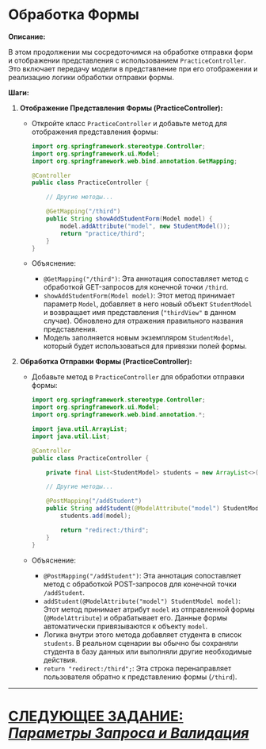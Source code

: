 # Обработка Формы

**Описание:**

В этом продолжении мы сосредоточимся на обработке отправки форм и отображении представления с использованием `PracticeController`. Это включает передачу модели в представление при его отображении и реализацию логики обработки отправки формы.

**Шаги:**

1. **Отображение Представления Формы (PracticeController):**

   - Откройте класс `PracticeController` и добавьте метод для отображения представления формы:

     ```java
     import org.springframework.stereotype.Controller;
     import org.springframework.ui.Model;
     import org.springframework.web.bind.annotation.GetMapping;

     @Controller
     public class PracticeController {

         // Другие методы...

         @GetMapping("/third")
         public String showAddStudentForm(Model model) {
             model.addAttribute("model", new StudentModel());
             return "practice/third";
         }
     }
     ```

   - Объяснение:
      - `@GetMapping("/third")`: Эта аннотация сопоставляет метод с обработкой GET-запросов для конечной точки `/third`.
      - `showAddStudentForm(Model model)`: Этот метод принимает параметр `Model`, добавляет в него новый объект `StudentModel` и возвращает имя представления (`"thirdView"` в данном случае). Обновлено для отражения правильного названия представления.
      - Модель заполняется новым экземпляром `StudentModel`, который будет использоваться для привязки полей формы.

2. **Обработка Отправки Формы (PracticeController):**

   - Добавьте метод в `PracticeController` для обработки отправки формы:

     ```java
     import org.springframework.stereotype.Controller;
     import org.springframework.ui.Model;
     import org.springframework.web.bind.annotation.*;

     import java.util.ArrayList;
     import java.util.List;

     @Controller
     public class PracticeController {

         private final List<StudentModel> students = new ArrayList<>();

         // Другие методы...

         @PostMapping("/addStudent")
         public String addStudent(@ModelAttribute("model") StudentModel model) {
             students.add(model);

             return "redirect:/third";
         }
     }
     ```

   - Объяснение:
      - `@PostMapping("/addStudent")`: Эта аннотация сопоставляет метод с обработкой POST-запросов для конечной точки `/addStudent`.
      - `addStudent(@ModelAttribute("model") StudentModel model)`: Этот метод принимает атрибут `model` из отправленной формы (`@ModelAttribute`) и обрабатывает его. Данные формы автоматически привязываются к объекту `model`.
      - Логика внутри этого метода добавляет студента в список `students`. В реальном сценарии вы обычно бы сохраняли студента в базу данных или выполняли другие необходимые действия.
      - `return "redirect:/third";`: Эта строка перенаправляет пользователя обратно к представлению формы (`/third`).

---

# [СЛЕДУЮЩЕЕ ЗАДАНИЕ: *Параметры Запроса и Валидация*](validation.md)
